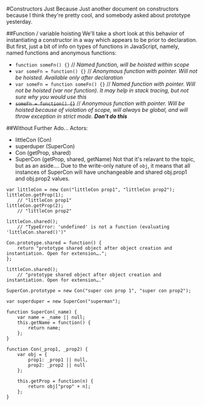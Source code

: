 #Constructors Just Because
Just another document on constructors because I think they're pretty cool, and somebody asked about prototype yesterday.

##Function / variable hoisting
We'll take a short look at this behavior of instantiating a constructor in a way which appears to be prior to declaration. But first, just a bit of info on types of functions in JavaScript, namely, named functions and anonymous functions:
* `function someFn() {}` // _Named function, will be hoisted within scope_
* `var someFn = function() {}` // _Anonymous function with pointer. Will not be hoisted. Available only after declaration_
* `var someFn = function someFn() {}` // _Named function with pointer. Will not be hoisted (var nor function). It may help in stack tracing, but not sure why you would use this_
* ~~`someFn = function() {}`~~ // _Anonymous function with pointer. Will be hoisted because of violation of scope, will always be global, and will throw exception in strict mode. __Don't do this___

##Without Further Ado…
Actors:
* littleCon (Con)
* superduper (SuperCon)
* Con (getProp, shared)
* SuperCon (getProp, shared, getName)
Not that it's relavant to the topic, but as an aside…. Due to the write-only nature of `obj`, it means that all instances of SuperCon will have unchangeable and shared obj.prop1 and obj.prop2 values.

````
var littleCon = new Con("littleCon prop1", "littleCon prop2");
littleCon.getProp(1); 
	// "littleCon prop1"
littleCon.getProp(2); 
	// "littleCon prop2"

littleCon.shared(); 
	// "TypeError: 'undefined' is not a function (evaluating 'littleCon.shared()')"

Con.prototype.shared = function() {
	return "prototype shared object after object creation and instantiation. Open for extension….";
};

littleCon.shared(); 
	// "prototype shared object after object creation and instantiation. Open for extension…."

SuperCon.prototype = new Con("super con prop 1", "super con prop2");

var superduper = new SuperCon("superman");

function SuperCon(_name) {
	var name = _name || null;
	this.getName = function() {
		return name;
	};
}
 
function Con(_prop1, _prop2) {
	var obj = {
		prop1: _prop1 || null,
		prop2: _prop2 || null
	};

	this.getProp = function(n) {
		return obj["prop" + n];
	};
}
````
